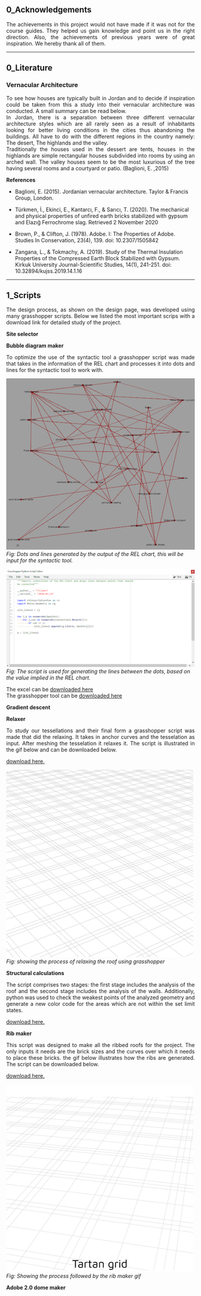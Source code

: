 ## 0_Acknowledgements  
<div style="text-align: justify">
The achievements in this project would not have made if it was not for the course guides. They helped us gain knowledge and point us in the right direction. Also, the achievements of previous years were of great inspiration. We hereby thank all of them.
</div>

---
## 0_Literature

### Vernacular Architecture


<div style="text-align: justify">
To see how houses are typically built in Jordan and to decide if inspiration could be taken from this a study into their vernacular architecture was conducted. A small summary can be read below.
</div>  
<div style="text-align: justify">
In Jordan, there is a separation between three different vernacular architecture styles which are all rarely seen as a result of inhabitants looking for better living conditions in the cities thus abandoning the buildings. All have to do with the different regions in the country namely: The desert, The highlands and the valley.
</div>

<div style="text-align: justify">
Traditionally the houses used in the dessert are tents, houses in the highlands are simple rectangular houses subdivided into rooms by using an arched wall. 
The valley houses seem to be the most luxurious of the tree having several rooms and a courtyard or patio. (Baglioni, E. ,2015)
</div>


**References**  

- Baglioni, E. (2015). Jordanian vernacular architecture. Taylor & Francis Group, London.

- Türkmen, İ., Ekinci, E., Kantarcı, F., & Sarıcı, T. (2020). The mechanical and physical properties of unfired earth bricks stabilized with gypsum and Elazığ Ferrochrome slag. Retrieved 2 November 2020

- Brown, P., & Clifton, J. (1978). Adobe. I: The Properties of Adobe. Studies In Conservation, 23(4), 139. doi: 10.2307/1505842


- Zangana, L., & Tokmachy, A. (2019). Study of the Thermal Insulation Properties of the Compressed Earth Block Stabilized with Gypsum. Kirkuk University Journal-Scientific Studies, 14(1), 241-251. doi: 10.32894/kujss.2019.14.1.16


---

## 1_Scripts
<div style="text-align: justify">
The design process, as shown on the design page, was developed using many grasshopper scripts. Below we listed the most important scrips with a download link for detailed study of the project.
</div>

**Site selector**

**Bubble diagram maker**  
<div style="text-align: justify">
To optimize the use of the syntactic tool a grasshopper script was made that takes in the information of the REL chart and processes it into dots and lines for the syntactic tool to work with.
</div>

![dots and lines for bubble diagram](rev\configuration\bubble_diagram\bubble_lines.png)  
*Fig: Dots and lines generated by the output of the REL chart, this will be input for the syntactic tool.*

![script for making all this](rev\configuration\bubble_diagram\bubble_script.png)  
*Fig: The script is used for generating the lines between the dots, based on the value implied in the REL chart.*  

The excel can be [downloaded here](rev\scripts\Wellness_Centre_requirements.xlsx)  
The grasshopper tool can be [downloaded here](rev\scripts\Basic_bubble_diagram.gh)


**Gradient descent**
<div style="text-align: justify">

</div>

**Relaxer**  
<div style="text-align: justify">
To study our tessellations and their final form a grasshopper script was made that did the relaxing.
It takes in anchor curves and the tesselation as input. After meshing the tesselation it relaxes it.
The script is illustrated in the gif below and can be downloaded below. 
</div>

[download here.](rev\scripts\tesselation_relaxer.gh)

![Relaxing process](rev\forming\relaxer.gif)  
*Fig: showing the process of relaxing the roof using grasshopper*

**Structural calculations**
<div style="text-align: justify">
The script comprises two stages: the first stage includes the analysis of the roof and the second stage includes the analysis of the walls. Additionally, python was used to check the weakest points of the analyzed geometry and generate a new color code for the areas which are not within the set limit states.
</div> 

[download here.](rev\scripts\Structural_analysis_group2.gh)

**Rib maker**  
<div style="text-align: justify">
This script was designed to make all the ribbed roofs for the project.
The only inputs it needs are the brick sizes and the curves over which it needs to place these bricks.
the gif below illustrates how the ribs are generated. The script can be downloaded below.
</div>

[download here.](rev\scripts\Rib_brickgen.gh)

![Rib maker](rev\constructability\Rib-gif.gif)  
*Fig: Showing the process followed by the rib maker gif*

**Adobe 2.0 dome maker**
